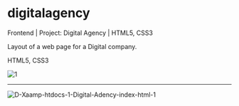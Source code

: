 # digitalagency
Frontend | Project: Digital Agency | HTML5, CSS3


Layout of a web page for a Digital company.

HTML5, CSS3

<img src="https://i.ibb.co/PQwdPhg/1.png" alt="1" border="0">

-----------------------------------------------------------------

<img src="https://i.ibb.co/cK57qtB/D-Xaamp-htdocs-1-Digital-Adency-index-html-1.png" alt="D-Xaamp-htdocs-1-Digital-Adency-index-html-1" border="0">
